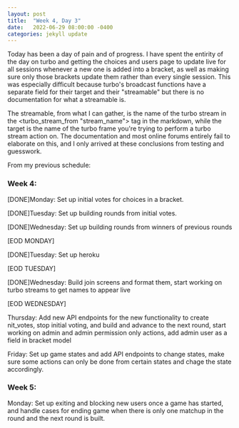 ```yaml
---
layout: post
title:  "Week 4, Day 3"
date:   2022-06-29 08:00:00 -0400
categories: jekyll update
---
```


Today has been a day of pain and of progress. I have spent the entirity of the day on turbo and getting the choices and users page to update live for all sessions whenever a new one is added into a bracket, as well as making sure only those brackets update them rather than every single session. This was especially difficult because turbo's broadcast functions have a separate field for their target and their "streamable" but there is no documentation for what a streamable is.

The streamable, from what I can gather, is the name of the turbo stream in the \<turbo_stream_from "stream_name"\> tag in the markdown, while the target is the name of the turbo frame you're trying to perform a turbo stream action on. The documentation and most online forums entirely fail to elaborate on this, and I only arrived at these conclusions from testing and guesswork.

From my previous schedule:

### Week 4:
[DONE]Monday: Set up initial votes for choices in a bracket.

[DONE]Tuesday: Set up building rounds from initial votes.

[DONE]Wednesday: Set up building rounds from winners of previous rounds

[EOD MONDAY]

[DONE]Tuesday: Set up heroku

[EOD TUESDAY]

[DONE]Wednesday: Build join screens and format them, start working on turbo streams to get names to appear live

[EOD WEDNESDAY]

Thursday: Add new API endpoints for the new functionality to create nit_votes, stop initial voting, and build and advance to the next round, start working on admin and admin permission only actions, add admin user as a field in bracket model


Friday: Set up game states and add API endpoints to change states, make sure some actions can only be done from certain states and chage the state accordingly.

### Week 5:

Monday: Set up exiting and blocking new users once a game has started, and handle cases for ending game when there is only one matchup in the round and the next round is built.